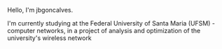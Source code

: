 Hello, I'm jbgoncalves. 

I'm currently studying at the Federal University of Santa Maria (UFSM) - computer networks, in a project of analysis and optimization of the university's wireless network
<!---
jbgoncalves/jbgoncalves is a ✨ special ✨ repository because its `README.md` (this file) appears on your GitHub profile.
You can click the Preview link to take a look at your changes.
--->
